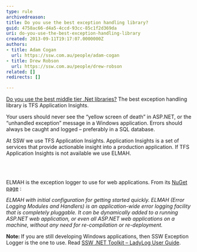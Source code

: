 ```yaml
---
type: rule
archivedreason: 
title: Do you use the best exception handling library?
guid: 4758ac66-d4a5-4ccd-93cc-85c1f2d369da
uri: do-you-use-the-best-exception-handling-library
created: 2013-09-11T19:17:07.0000000Z
authors:
- title: Adam Cogan
  url: https://ssw.com.au/people/adam-cogan
- title: Drew Robson
  url: https://ssw.com.au/people/drew-robson
related: []
redirects: []

---
```



<p>​<a href="/SoftwareDevelopment/RulesForErrorHandling/Pages/use-the-best-exception-handling-framework.aspx">Do&#160;you use the best middle tier .Net libraries?</a>&#160;The best exception handling library is TFS&#160;Application Insights​.</p><p>Your users should never see the “yellow screen of death” in ASP.NET, or the “unhandled exception” message in a Windows application. Errors should always be caught and logged – preferably in a SQL database.</p><p>​At SSW we use TFS Application Insights. Application Insights is a set of services that provide actionable insight into a production application.&#160;If TFS Application Insights&#160;is not available we use ELMAH.<br></p>
<br><excerpt class='endintro'></excerpt><br>
<p>​<span class="s1">ELMAH is the exception logger to use for web applications. From its 
      <a href="https&#58;//www.nuget.org/packages/ELMAH"> 
         <span class="s2">NuGet page</span></a> <img title="You are now leaving SSW" src="/_LAYOUTS/15/Images/SSW/external.gif" alt="" />&#58;</span></p><p class="greyBox">
   <em>ELMAH with initial configuration for getting started quickly. ELMAH (Error Logging Modules and Handlers) is an application-wide error logging facility that is completely pluggable. It can be dynamically added to a running ASP.NET web application, or even all ASP.NET web applications on a machine, without any need for re-compilation or re-deployment.</em></p><p> 
   <strong>Note&#58; </strong>If you are still developing Windows applications, then SSW Exception Logger is the one to use. Read 
   <a href="http&#58;//www.ssw.com.au/ssw/NetToolKit/04ExceptionReporter.aspx"> 
      SSW .NET Toolkit – LadyLog User Guide</a>.</p>


